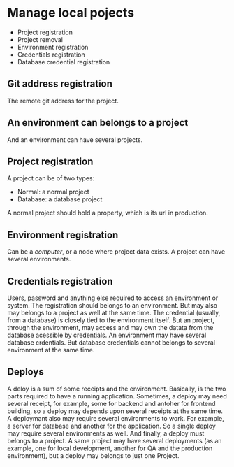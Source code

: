 # Manage local pojects

* Project registration
* Project removal
* Environment registration
* Credentials registration
* Database credential registration

## Git address registration

The remote git address for the project.

## An environment can belongs to a project

And an environment can have several projects.

## Project registration

A project can be of two types:

* Normal: a normal project
* Database: a database project

A normal project should hold a property, which is its url in production.

## Environment registration

Can be a *computer*, or a node where project data exists. A project can have several environments.

## Credentials registration

Users, password and anything else required to access an environment or system. The registration should belongs to an environment. But may also may belongs to a project as well at the same time. The credential (usually, from a database) is closely tied to the environment itself. But an project, through the environment, may access and may own the datata from the database acessible by credentials. An environment may have several database crdentials. But database credentials cannot belongs to several environment at the same time.

## Deploys

A deloy is a sum of some receipts and the environment. Basically, is the two parts required to have a running application. Sometimes, a deploy may need several receipt, for example, some for backend and antoher for frontend building, so a deploy may depends upon several receipts at the same time. A deploymant also may require several environments to work. For example, a server for database and another for the application. So a single deploy may require several environments as well. And finally, a deploy must belongs to a project. A same project may have several deployments (as an example, one for local development, another for QA and the production environment), but a deploy may belongs to just one Project.
